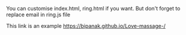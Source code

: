 You can customise index.html, ring.html if you want.
But don't forget to replace email in ring.js file

This link is an example 
https://bipanak.github.io/Love-massage-/
